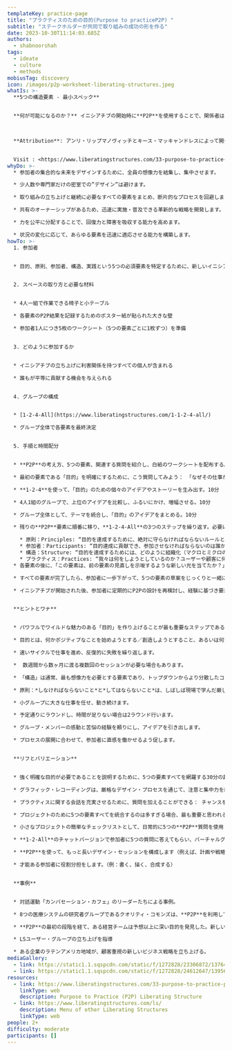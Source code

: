```yaml
---
templateKey: practice-page
title: "プラクティスのための目的(Purpose to practiceP2P) "
subtitle: "ステークホルダーが共同で取り組みの成功の形を作る"
date: 2023-10-30T11:14:03.685Z
authors:
  - shabnoorshah
tags:
  - ideate
  - culture
  - methods
mobiusTag: discovery
icon: /images/p2p-worksheet-liberating-structures.jpeg
whatIs: >-
  **5つの構造要素 - 最小スペック**


  **何が可能になるのか？** イニシアチブの開始時に**P2P**を使用することで、関係者はイニシアチブの成功を決定するすべての要素を一緒に形作ることができます。グループはまず、共有の目的（すなわち、なぜその活動が各参加者やより大きなコミュニティにとって重要なのか）を生み出すことから始めます。さらに、原則、参加者、構造、プラクティスのすべての要素が、目的の達成を助けるために設計されます。これら5つの要素を一緒に形作ることで、参加者は、創造的に適応し、成功のために規模を拡大するために、どのように自分たちを組織化できるかを明確にします。大きなイニシアチブの場合、**P2P**は、将来のイニシアチブの形成に多くのステークホルダーを含めることもできます。

  

  **Attribution**: アンリ・リップマノヴィッチとキース・マッキャンドレスによって開発されたLiberating Structure。ディー・ホックにインスパイアされている（彼の著書*Birth of the Chaordic Age*を参照）。


  Visit : <https://www.liberatingstructures.com/33-purpose-to-practice-p2p/>
whyDo: >-
  * 参加者の集合的な未来をデザインするために、全員の想像力を結集し、集中させます。

  * 少人数や専門家だけの密室での”デザイン”は避けます。

  * 取り組みの立ち上げと継続に必要なすべての要素をまとめ、断片的なプロセスを回避します。

  * 共有のオーナーシップがあるため、迅速に実施・普及できる革新的な戦略を開発します。

  * 力を公平に分配することで、回復力と障害を吸収する能力を高めます。

  * 状況の変化に応じて、あらゆる要素を迅速に適応させる能力を構築します。
howTo: >-
  1. 参加者


  * 目的、原則、参加者、構造、実践という5つの必須要素を特定するために、新しいイニシアチブの設計に全員または大半のステイクホルダーに参加してもらいます。


  2. スペースの取り方と必要な材料


  * 4人一組で作業できる椅子と小テーブル

  * 各要素のP2P結果を記録するためのポスター紙が貼られた大きな壁

  * 参加者1人につき5枚のワークシート（5つの要素ごとに1枚ずつ）を準備


  3. どのように参加するか


  * イニシアチブの立ち上げに利害関係を持つすべての個人が含まれる

  * 誰もが平等に貢献する機会を与えられる


  4. グループの構成


  * [1-2-4-All](https://www.liberatingstructures.com/1-1-2-4-all/)

  * グループ全体で各要素を最終決定


  5. 手順と時間配分


  * **P2P**の考え方、5つの要素、関連する質問を紹介し、白紙のワークシートを配布する。5分

  * 最初の要素である「目的」を明確にするために、こう質問してみよう： 「なぜその仕事が、あなたやより大きなコミュニティにとって重要なのですか？」

  * **1-2-4**を使って、「目的」のための個々のアイデアやストーリーを生み出す。10分

  * 4人1組のグループで、上位のアイデアを比較し、ふるいにかけ、増幅させる。10分

  * グループ全体として、テーマを統合し、「目的」のアイデアをまとめる。10分

  * 残りの**P2P**要素に順番に移り、**1-2-4-All**の3つのステップを繰り返す。必要に応じて、前の要素に戻って修正する用意をしておくこと（厄介な非直線性が予想される）。次の4つの要素の開発の指針として、以下の質問を使用する：

    * 原則：Principles: “目的を達成するために、絶対に守らなければならないルールとは？”
    * 参加者：Participants: “目的達成に貢献でき、参加させなければならないのは誰か？”
    * 構造：Structure: “目的を達成するためには、どのように組織化（マクロとミクロの両構造）し、コントロールを配分しなければならないのか？”
    * プラクティス：Practices: “我々は何をしようとしているのか？ユーザーや顧客に何をどのように提供するのか？”
  * 各要素の後に、「この要素は、前の要素の見直しを示唆するような新しい光を当てたか？」と質問して確認する 5分

  * すべての要素が完了したら、参加者に一歩下がって、5つの要素の草案をじっくりと一緒に見てもらう。小グループで「What, So What, Now What?」を確認する。 15分

  * イニシアチブが開始された後、参加者に定期的にP2Pの設計を再検討し、経験に基づき要素を修正するよう促がす。


  **ヒントとワナ**


  * パワフルでワイルドな魅力のある「目的」を作り上げることが最も重要なステップである。会話を深めるために、[Nine Whys](https://www.liberatingstructures.com/3-nine-whys/)、[Appreciative Interviews](https://www.liberatingstructures.com/5-appreciative-interviews-ai/)、[TRIZ](https://www.liberatingstructures.com/6-making-space-with-triz/)を使うことも有効です。

  * 目的とは、何かポジティブなことを始めようとする／創造しようとすること、あるいは何かネガティブなことをやめようとすることとして表現されます。

  * 速いサイクルで仕事を進め、反復的に失敗を繰り返します。

  *  数週間から数ヶ月に渡る複数回のセッションが必要な場合もあります。

  * 「構造」は通常、最も想像力を必要とする要素であり、トップダウンからより分散したコントロールへと飛躍していきます。 メタファー（例：クモの巣のように自分たちを構造化するにはどうしたらいいか）や視覚的な表現を使うことで、創造的なデザインを引き出すことができます。

  * 原則：*しなければならないこと*と*してはならないこと*は、しばしば現場で学んだ厳しい教訓から生まれます（肯定的なものも否定的なものも）。

  * 小グループに大きな仕事を任せ、動き続けます。

  * 予定通りにラウンドし、時間が足りない場合は2ラウンド行います。

  * グループ・メンバーの感動と苦悩の経験を頼りにし、アイデアを引き出します。

  * プロセスの展開に合わせて、参加者に直感を働かせるよう促します。


  **リフとバリエーション**


  * 強く明確な目的が必要であることを説明するために、5つの要素すべてを網羅する30分の超高速サイクルから始めます。

  * グラフィック・レコーディングは、厳格なデザイン・プロセスを通じて、注意と集中力を維持するのに役立ちます。

  * プラクティスに関する会話を充実させるために、質問を加えることができる： チャンスを生み出すようなことが身の回りで起きているのか？リスクを冒さなければ何が危ういのか？正直なところ、私たちは何から始めているのか？

  * プロジェクトのために5つの要素すべてを統合するのは多すぎる場合、最も重要と思われる1つか2つのデザイン要素だけを行います。

  * 小さなプロジェクトの簡単なチェックリストとして、日常的に5つの**P2P**質問を使用します。

  * **1-2-All**のチャットバージョンで参加者に5つの質問に答えてもらい、バーチャルグループで行うことができます。ホワイトボードと「シンセサイザー」役の人を使って、答えをふるいにかけて並べ替えます。最初のラウンドで完璧を求める必要はありません。バーチャルのラウンドは、対面でのやりとりを深めたり、補完したりすることができます。

  * **P2P**を使って、もっと長いデザイン・セッションを構成します（例えば、計画や戦略の撤退）。

  * 才能ある参加者に役割分担をします。（例：書く、描く、合成する）


  **事例**


  * 対話運動「カンバセーション・カフェ」のリーダーたちによる事例。

  * 8つの医療システムの研究者グループであるクオリティ・コモンズは、**P2P**を利用してコンソーシアムの設立に成功した。

  * **P2P**の最初の段階を経て、ある経営チームは予想以上に深い目的を発見した。新しい目的と共有された経験は、チームにビジネスモデルの再考を促した。

  * LSユーザー・グループの立ち上げを指導

  * ある企業のラテンアメリカ地域が、顧客重視の新しいビジネス戦略を立ち上げる。
mediaGallery:
  - link: https://static1.1.sqspcdn.com/static/f/1272828/23306872/1376411846083/User+Group+P2P.jpg
  - link: https://static1.1.sqspcdn.com/static/f/1272828/24612647/1395633369757/Slide30.jpg
resources:
  - link: https://www.liberatingstructures.com/33-purpose-to-practice-p2p/
    linkType: web
    description: Purpose to Practice (P2P) Liberating Structure
  - link: https://www.liberatingstructures.com/ls/
    description: Menu of other Liberating Structures
    linkType: web
people: 2+
difficulty: moderate
participants: []
---
```

